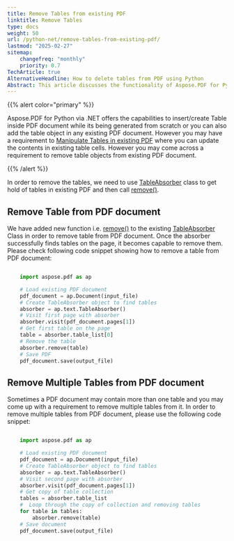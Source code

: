 ```yaml
---
title: Remove Tables from existing PDF
linktitle: Remove Tables
type: docs
weight: 50
url: /python-net/remove-tables-from-existing-pdf/
lastmod: "2025-02-27"
sitemap:
    changefreq: "monthly"
    priority: 0.7
TechArticle: true
AlternativeHeadline: How to delete tables from PDF using Python
Abstract: This article discusses the functionality of Aspose.PDF for Python via .NET, specifically focusing on the manipulation of tables within PDF documents. The library allows users to insert or create tables in both new and existing PDF files, as well as manipulate or remove tables from existing PDFs. The article introduces the `TableAbsorber` class, which is crucial for identifying and interacting with tables in a PDF. A new method, `remove()`, has been added to enable the removal of tables. The document provides two code snippets - one demonstrating how to remove a single table from a PDF, and another illustrating the removal of multiple tables. These examples highlight the practical application of the `TableAbsorber` class to achieve table removal from PDF documents.
---
```


{{% alert color="primary" %}}

Aspose.PDF for Python via .NET offers the capabilities to insert/create Table inside PDF document while its being generated from scratch or you can also add the table object in any existing PDF document. However you may have a requirement to [Manipulate Tables in existing PDF](https://docs.aspose.com/pdf/python-net/manipulate-tables-in-existing-pdf/) where you can update the contents in existing table cells. However you may come across a requirement to remove table objects from existing PDF document.

{{% /alert %}}

In order to remove the tables, we need to use [TableAbsorber](https://reference.aspose.com/pdf/python-net/aspose.pdf.text/tableabsorber/) class to get hold of tables in existing PDF and then call [remove()](https://reference.aspose.com/pdf/python-net/aspose.pdf.text/tableabsorber/#methods).

## Remove Table from PDF document

We have added new function i.e. [remove()](https://reference.aspose.com/pdf/python-net/aspose.pdf.text/tableabsorber/#methods) to the existing [TableAbsorber](https://reference.aspose.com/pdf/python-net/aspose.pdf.text/tableabsorber/) Class in order to remove table from PDF document. Once the absorber successfully finds tables on the page, it becomes capable to remove them. Please check following code snippet showing how to remove a table from PDF document:

```python

    import aspose.pdf as ap

    # Load existing PDF document
    pdf_document = ap.Document(input_file)
    # Create TableAbsorber object to find tables
    absorber = ap.text.TableAbsorber()
    # Visit first page with absorber
    absorber.visit(pdf_document.pages[1])
    # Get first table on the page
    table = absorber.table_list[0]
    # Remove the table
    absorber.remove(table)
    # Save PDF
    pdf_document.save(output_file)
```

## Remove Multiple Tables from PDF document

Sometimes a PDF document may contain more than one table and you may come up with a requirement to remove multiple tables from it. In order to remove multiple tables from PDF document, please use the following code snippet:

```python

    import aspose.pdf as ap

    # Load existing PDF document
    pdf_document = ap.Document(input_file)
    # Create TableAbsorber object to find tables
    absorber = ap.text.TableAbsorber()
    # Visit second page with absorber
    absorber.visit(pdf_document.pages[1])
    # Get copy of table collection
    tables = absorber.table_list
    #  Loop through the copy of collection and removing tables
    for table in tables:
        absorber.remove(table)
    # Save document
    pdf_document.save(output_file)
```

